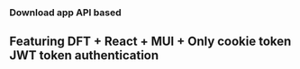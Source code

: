 ### Download app API based
## Featuring DFT + React + MUI + Only cookie token JWT token authentication

